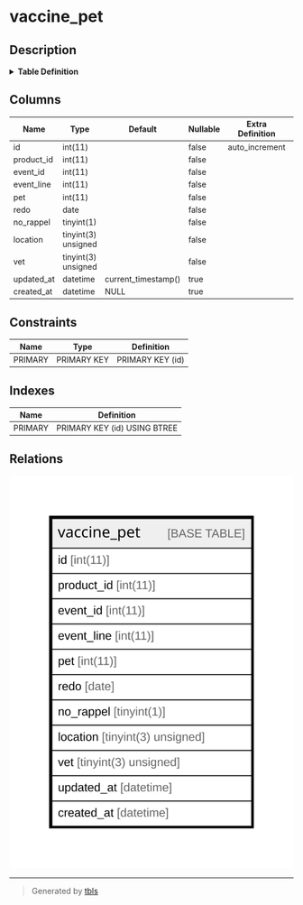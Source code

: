 # vaccine_pet

## Description

<details>
<summary><strong>Table Definition</strong></summary>

```sql
CREATE TABLE `vaccine_pet` (
  `id` int(11) NOT NULL AUTO_INCREMENT,
  `product_id` int(11) NOT NULL,
  `event_id` int(11) NOT NULL,
  `event_line` int(11) NOT NULL,
  `pet` int(11) NOT NULL,
  `redo` date NOT NULL,
  `no_rappel` tinyint(1) NOT NULL,
  `location` tinyint(3) unsigned NOT NULL,
  `vet` tinyint(3) unsigned NOT NULL,
  `updated_at` datetime DEFAULT current_timestamp(),
  `created_at` datetime DEFAULT NULL,
  PRIMARY KEY (`id`)
) ENGINE=InnoDB AUTO_INCREMENT=[Redacted by tbls] DEFAULT CHARSET=latin1 COLLATE=latin1_swedish_ci
```

</details>

## Columns

| Name | Type | Default | Nullable | Extra Definition | Children | Parents | Comment |
| ---- | ---- | ------- | -------- | ---------------- | -------- | ------- | ------- |
| id | int(11) |  | false | auto_increment |  |  |  |
| product_id | int(11) |  | false |  |  |  |  |
| event_id | int(11) |  | false |  |  |  |  |
| event_line | int(11) |  | false |  |  |  |  |
| pet | int(11) |  | false |  |  |  |  |
| redo | date |  | false |  |  |  |  |
| no_rappel | tinyint(1) |  | false |  |  |  |  |
| location | tinyint(3) unsigned |  | false |  |  |  |  |
| vet | tinyint(3) unsigned |  | false |  |  |  |  |
| updated_at | datetime | current_timestamp() | true |  |  |  |  |
| created_at | datetime | NULL | true |  |  |  |  |

## Constraints

| Name | Type | Definition |
| ---- | ---- | ---------- |
| PRIMARY | PRIMARY KEY | PRIMARY KEY (id) |

## Indexes

| Name | Definition |
| ---- | ---------- |
| PRIMARY | PRIMARY KEY (id) USING BTREE |

## Relations

![er](vaccine_pet.svg)

---

> Generated by [tbls](https://github.com/k1LoW/tbls)
